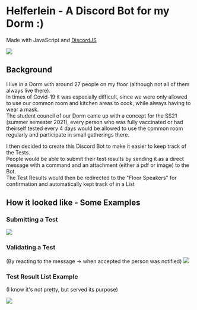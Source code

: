# Helferlein - A Discord Bot for my Dorm :)

Made with JavaScript and [DiscordJS](https://discord.js.org/#/) 

![](https://i.imgur.com/h1hUnKw.jpeg)

## Background 

I live in a Dorm with around 27 people on my floor (although not all of them always live there). <br>
In times of Covid-19 it was especially difficult, since we were only allowed to use our common room and kitchen areas to cook, while always having to wear a mask. <br>
The student council of our Dorm came up with a concept for the SS21 (summer semester 2021), every person who was fully vaccinated or had theirself tested every 4 days
would be allowed to use the common room regularly and participate in small gatherings there.


I then decided to create this Discord Bot to make it easier to keep track of the Tests. <br>
People would be able to submit their test results by sending it as a direct message with a command and an attachment (either a pdf or image) to the Bot. <br>
The Test Results would then be redirected to the "Floor Speakers" for confirmation and automatically kept track of in a List


## How it looked like - Some Examples

### Submitting a Test

![](https://i.imgur.com/SjLwg1O.png)


### Validating a Test

(By reacting to the message -> when accepted the person was notified)
![](https://i.imgur.com/EQ6Vimz.png)


### Test Result List Example

(I know it's not pretty, but served its purpose)

![](https://i.imgur.com/GW9OyaR.png)
